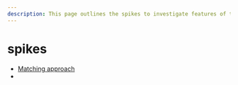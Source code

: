 ```yaml
---
description: This page outlines the spikes to investigate features of the platform
---
```


# spikes

* [Matching approach](matching-approach.md)
* 
